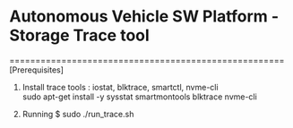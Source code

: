 # Autonomous Vehicle SW Platform - Storage Trace tool
=====================================================
[Prerequisites]
1. Install trace tools : iostat, blktrace, smartctl, nvme-cli   
sudo apt-get install -y sysstat smartmontools blktrace nvme-cli

2. Running 
$ sudo ./run_trace.sh 

